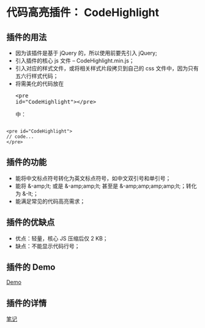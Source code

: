﻿# 代码高亮插件： CodeHighlight

## 插件的用法
- 因为该插件是基于 jQuery 的，所以使用前要先引入 jQuery;
- 引入插件的核心 js 文件 – CodeHighlight.min.js；
- 引入对应的样式文件，或将相关样式片段拷贝到自己的 css 文件中，因为只有五六行样式代码；
- 将需美化的代码放在 <pre>&lt;pre id="CodeHighlight">&lt;/pre></pre> 中：
<pre><code>
&lt;pre id="CodeHighlight"> 
// code... 
&lt;/pre>
</code></pre>
  
## 插件的功能
- 能将中文标点符号转化为英文标点符号，如中文双引号和单引号；
- 能将 &-amp;lt; 或是 &-amp;amp;lt; 甚至是 &-amp;amp;amp;amp;lt;；转化为 &-lt;；
- 能满足常见的代码高亮需求；

## 插件的优缺点
- 优点：轻量，核心 JS 压缩后仅 2 KB；
- 缺点：不能显示代码行号；

## 插件的 Demo
[Demo](https://alvinyw.github.io/Blog/CodeHighlight/CodeHighlight.html)

## 插件的详情
[笔记](http://alvinwp.com/seo/1364)
